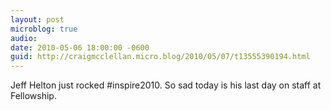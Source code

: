 ```yaml
---
layout: post
microblog: true
audio: 
date: 2010-05-06 18:00:00 -0600
guid: http://craigmcclellan.micro.blog/2010/05/07/t13555390194.html
---
```

Jeff Helton just rocked #inspire2010. So sad today is his last day on staff at Fellowship.
